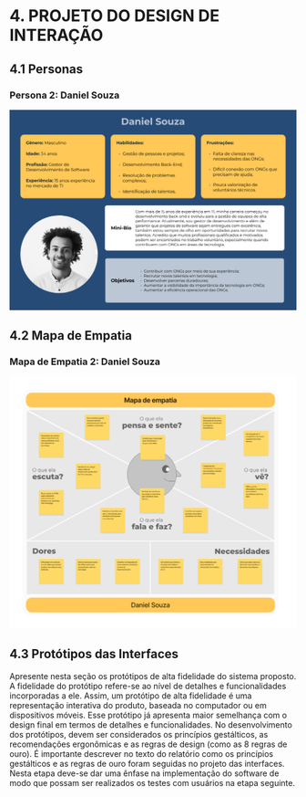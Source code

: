 # 4. PROJETO DO DESIGN DE INTERAÇÃO

## 4.1 Personas

### Persona 2: Daniel Souza

![Persona 1](assets/design/persona-daniel-souza.jpg)

## 4.2 Mapa de Empatia

### Mapa de Empatia 2: Daniel Souza

![Persona 1](assets/design//mapa-de-empatia-daniel-souza.png)

## 4.3 Protótipos das Interfaces

Apresente nesta seção os protótipos de alta fidelidade do sistema proposto. A fidelidade do protótipo refere-se ao nível de detalhes e funcionalidades incorporadas a ele. Assim, um protótipo de alta fidelidade é uma representação interativa do produto, baseada no computador ou em dispositivos móveis. Esse protótipo já apresenta maior semelhança com o design final em termos de detalhes e funcionalidades. No desenvolvimento dos protótipos, devem ser considerados os princípios gestálticos, as recomendações ergonômicas e as regras de design (como as 8 regras de ouro). É importante descrever no texto do relatório como os princípios gestálticos e as regras de ouro foram seguidas no projeto das interfaces. Nesta etapa deve-se dar uma ênfase na implementação do software de modo que possam ser realizados os testes com usuários na etapa seguinte.
